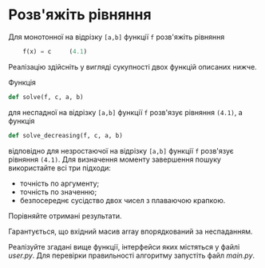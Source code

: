 # Розв'яжіть рівняння


Для монотонної на відрізку `[a,b]` функції `f` розв'яжіть рівняння

```python
    f(x) = c     (4.1)
```

Реалізацію здійсніть у вигляді сукупності двох функцій описаних нижче. 

Функція

```python
def solve(f, c, a, b)
```
для неспадної на відрізку `[a,b]` функції `f` розв'язує рівняння `(4.1)`, 
а функція 

```python
def solve_decreasing(f, c, a, b)
```

відповідно для незростаючої на відрізку `[a,b]` функції `f`
розв'язує рівняння `(4.1)`. 
Для визначення моменту завершення пошуку використайте всі три підходи:
- точність по аргументу;
- точність по значенню;
- безпосереднє сусідство двох чисел з плаваючою крапкою. 

Порівняйте отримані результати.

Гарантується, що вхідний масив array впорядкований за неспаданням.

Реалізуйте згадані вище функції, інтерфейси яких містяться у файлі *user.py*. 
Для перевірки правильності алгоритму запустіть файл *main.py*.